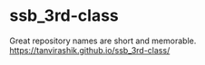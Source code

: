 # ssb_3rd-class
Great repository names are short and memorable. 
https://tanvirashik.github.io/ssb_3rd-class/
